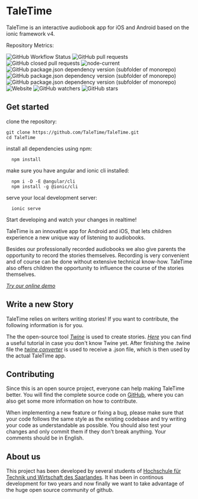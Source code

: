 # TaleTime
TaleTime is an interactive audiobook app for iOS and Android based on the ionic framework v4.

Repository Metrics:


![GitHub Workflow Status](https://github.com/TaleTime/TaleTime/actions)
![GitHub pull requests](https://github.com/TaleTime/TaleTime/pulls)
![GitHub closed pull requests](https://github.com/TaleTime/TaleTime/pulls?q=is%3Apr+is%3Aclosed)
![node-current](https://img.shields.io/node/v/ionic)
![GitHub package.json dependency version (subfolder of monorepo)](https://img.shields.io/github/package-json/dependency-version/TaleTime/TaleTime/ionic)
![GitHub package.json dependency version (subfolder of monorepo)](https://img.shields.io/github/package-json/dependency-version/TaleTime/TaleTime/cordova)
![GitHub package.json dependency version (subfolder of monorepo)](https://img.shields.io/github/package-json/dependency-version/TaleTime/TaleTime/firebase)
![Website](https://tale-time.web.app/)
![GitHub watchers](https://github.com/TaleTime/TaleTime/watchers)
![GitHub stars](https://github.com/TaleTime/TaleTime/stargazers)

## Get started

clone the repository:
```Shell
git clone https://github.com/TaleTime/TaleTime.git
cd TaleTime
```

install all dependencies using npm:
```Shell
  npm install
```

make sure you have angular and ionic cli installed:
```Shell
  npm i -D -E @angular/cli
  npm install -g @ionic/cli
```
serve your local development server:
```Shell
  ionic serve
```

Start developing and watch your changes in realtime!


TaleTime is an innovative app for Android and iOS, that lets children experience a new unique way of listening to audiobooks.

Besides our professionally recorded audiobooks we also give parents the opportunity to record the stories themselves. Recording is very convenient and of course can be done without extensive technical know-how. TaleTime also offers children the opportunity to influence the course of the stories themselves.

<!-- <div class="d-lg-none">
    <p class="lead">
        <a href="app">Try our online demo!</a>
    </p>
</div> -->
*[Try our online demo](https://tale-time.web.app/")*

## Write a new Story

TaleTime relies on writers writing stories! If you want to contribute, the following information is for you.

The the open-source tool *[Twine](http://twinery.org)* is used to create stories. *[Here](https://twinery.org/wiki/twine2:guide)* you can find a useful tutorial in case you don't know Twine yet.
After finishing the .twine file the *[twine converter](https://github.com/TaleTime/Converter)* is used to receive a .json file, which is then used by the actual TaleTime app. 


## Contributing

Since this is an open source project, everyone can help making TaleTime better. You will find the complete source code on [GitHub](https://github.com/TaleTime/TaleTime), where you can also get some more information on how to contribute.

When implementing a new feature or fixing a bug, please make sure that your code follows the same style as the existing codebase and try writing your code as understandable as possible. You should also test your changes and only commit them if they don't break anything. Your comments should be in English.


## About us

This project has been developed by several students of [Hochschule für Technik und Wirtschaft des Saarlandes](http://www.htwsaar.de). It has been in continous development for two years and now finally we want to take advantage of the huge open source community of github.
